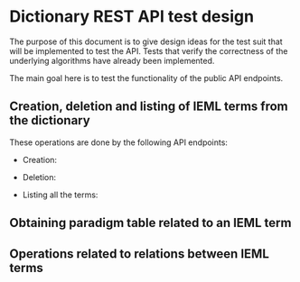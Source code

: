 # Dictionary REST API test design

The purpose of this document is to give design ideas for the test suit that will be implemented to test the API.
Tests that verify the correctness of the underlying algorithms have already been implemented.

The main goal here is to test the functionality of the public API endpoints.

## Creation, deletion and listing of IEML terms from the dictionary

These operations are done by the following API endpoints:

- Creation:

- Deletion:

- Listing all the terms:

## Obtaining paradigm table related to an IEML term

## Operations related to relations between IEML terms

